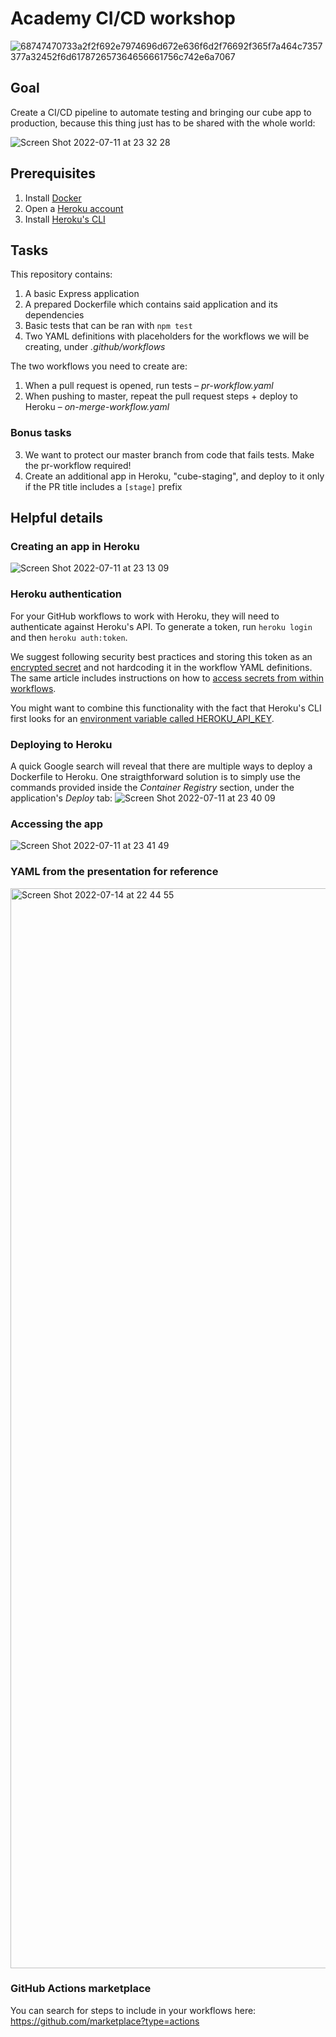 # Academy CI/CD workshop

![68747470733a2f2f692e7974696d672e636f6d2f76692f365f7a464c7357377a32452f6d617872657364656661756c742e6a7067](https://user-images.githubusercontent.com/22532516/178478575-3952f817-1c59-4c61-8865-c2c7a8f6bceb.jpeg)

## Goal
Create a CI/CD pipeline to automate testing and bringing our cube app to production, because this thing just has to be shared with the whole world:

![Screen Shot 2022-07-11 at 23 32 28](https://user-images.githubusercontent.com/22532516/178943091-159656dc-360b-4ffe-ad02-739b9acb2a0d.png)

## Prerequisites
1. Install [Docker](https://docs.docker.com/get-docker/)
2. Open a [Heroku account](https://signup.heroku.com/)
3. Install [Heroku's CLI](https://devcenter.heroku.com/articles/heroku-cli)

## Tasks
This repository contains:
1. A basic Express application
2. A prepared Dockerfile which contains said application and its dependencies
3. Basic tests that can be ran with `npm test`
4. Two YAML definitions with placeholders for the workflows we will be creating, under *.github/workflows*

The two workflows you need to create are:
1. When a pull request is opened, run tests – *pr-workflow.yaml*
2. When pushing to master, repeat the pull request steps + deploy to Heroku – *on-merge-workflow.yaml*

### Bonus tasks
3. We want to protect our master branch from code that fails tests. Make the pr-workflow required!
4. Create an additional app in Heroku, "cube-staging", and deploy to it only if the PR title includes a `[stage]` prefix

## Helpful details

### Creating an app in Heroku
![Screen Shot 2022-07-11 at 23 13 09](https://user-images.githubusercontent.com/22532516/178976263-c348d5ba-9b44-4839-9777-5901ef6d7fa0.png)

### Heroku authentication
For your GitHub workflows to work with Heroku, they will need to authenticate against Heroku's API. To generate a token, run `heroku login` and then `heroku auth:token`.

We suggest following security best practices and storing this token as an [encrypted secret](https://docs.github.com/en/actions/security-guides/encrypted-secrets#creating-encrypted-secrets-for-a-repository) and not hardcoding it in the workflow YAML definitions. The same article includes instructions on how to [access secrets from within workflows](https://docs.github.com/en/actions/security-guides/encrypted-secrets#using-encrypted-secrets-in-a-workflow).

You might want to combine this functionality with the fact that Heroku's CLI first looks for an [environment variable called HEROKU_API_KEY](https://devcenter.heroku.com/articles/authentication#api-token-storage).

### Deploying to Heroku
A quick Google search will reveal that there are multiple ways to deploy a Dockerfile to Heroku. One straigthforward solution is to simply use the commands provided inside the *Container Registry* section, under the application's *Deploy* tab:
![Screen Shot 2022-07-11 at 23 40 09](https://user-images.githubusercontent.com/22532516/178976480-efa2d9e8-0249-4ea1-afe9-bb86aa38edc1.png)

### Accessing the app
![Screen Shot 2022-07-11 at 23 41 49](https://user-images.githubusercontent.com/22532516/178976864-95d7ce52-6f24-47b2-9085-6a227e97ba0a.png)

### YAML from the presentation for reference
<img width="1728" alt="Screen Shot 2022-07-14 at 22 44 55" src="https://user-images.githubusercontent.com/22532516/179070229-c48970be-09de-4b32-8886-bb325f34f6b1.png">

### GitHub Actions marketplace
You can search for steps to include in your workflows here: https://github.com/marketplace?type=actions
